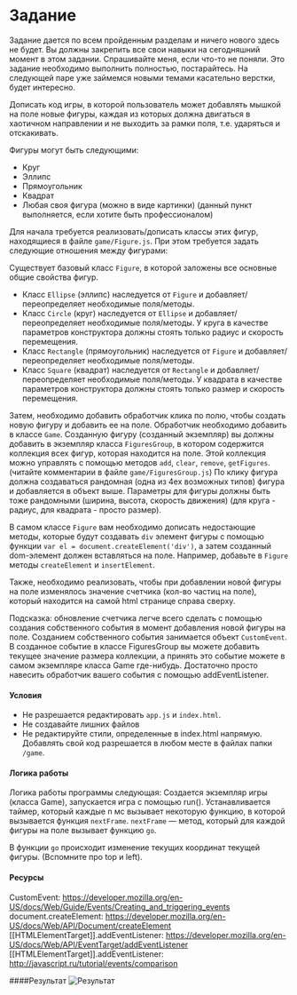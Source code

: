 # Задание

Задание дается по всем пройденным разделам и ничего нового здесь не будет. Вы должны закрепить все свои навыки на сегодняшний момент в этом задании. Спрашивайте меня, если что-то не поняли.
Это задание необходимо выполнить полностью, постарайтесь. На следующей паре уже займемся новыми темами касательно верстки, будет интересно.

Дописать код игры, в которой пользователь может добавлять мышкой на поле новые фигуры, 
каждая из которых должна двигаться в хаотичном направлении и не выходить за рамки поля, т.е. ударяться и отскакивать.

Фигуры могут быть следующими:

* Круг
* Эллипс
* Прямоугольник
* Квадрат
* Любая своя фигура (можно в виде картинки) (данный пункт выполняется, если хотите быть профессионалом)

Для начала требуется реализовать/дописать классы этих фигур, находящиеся в файле ```game/Figure.js```.
При этом требуется задать следующие отношения между фигурами:

Существует базовый класс ```Figure```, в которой заложены все основные общие свойства фигур.

* Класс ```Ellipse``` (эллипс) наследуется от ```Figure``` и добавляет/переопределяет необходимые поля/методы.
* Класс ```Circle``` (круг) наследуется от ```Ellipse``` и добавляет/переопределяет необходимые поля/методы. У круга в качестве параметров конструктора должны стоять только радиус и скорость перемещения.
* Класс ```Rectangle``` (прямоугольник) наследуется от ```Figure``` и добавляет/переопределяет необходимые поля/методы.
* Класс ```Square``` (квадрат) наследуется от ```Rectangle``` и добавляет/переопределяет необходимые поля/методы. У квадрата в качестве параметров конструктора должны стоять только размер и скорость перемещения.

Затем, необходимо добавить обработчик клика по полю, чтобы создать новую фигуру и добавить ее на поле. Обработчик необходимо добавить в классе ```Game```.
Созданную фигуру (созданный экземпляр) вы должны добавить в экземпляр класса ```FiguresGroup```, в котором содержится коллекция всех фигур, которая находится на поле. 
Этой коллекция можно управлять с помощью методов ```add```, ```clear```, ```remove```, ```getFigures```. (читайте комментарии в файле ```game/FiguresGroup.js```)
По клику фигура должна создаваться рандомная (одна из 4ех возможных типов) фигура и добавляется в объект выше. Параметры для фигуры должны быть тоже рандомными (ширина, высота, скорость движения) (для круга - радиус, для квадрата - просто размер).

В самом классе ```Figure``` вам необходимо дописать недостающие методы, которые будут создавать ```div``` элемент фигуры с помощью функции 
```var el = document.createElement('div')```, а затем созданный dom-элемент должен вставляться на поле. Например, добавьте в ```Figure``` методы ```createElement``` и ```insertElement```.

Также, необходимо реализовать, чтобы при добавлении новой фигуры на поле изменялось значение счетчика (кол-во частиц на поле), который находится на самой html странице справа сверху.

Подсказка: обновление счетчика легче всего сделать с помощью создания собственного события в момент добавления новой фигуры на поле. Созданием собственного события занимается объект ```CustomEvent```.
В созданное событие в классе FiguresGroup вы можете добавить текущее значение размера коллекции, а принять это событие можете в самом экземпляре класса Game где-нибудь. 
Достаточно просто навесить обработчик вашего события с помощью addEventListener.


#### Условия
* Не разрешается редактировать ```app.js``` и ```index.html```.
* Не создавайте лишних файлов
* Не редактируйте стили, определенные в index.html напрямую. Добавлять свой код разрешается в любом месте в файлах папки ```/game```.

#### Логика работы
Логика работы программы следующая:
Создается экземпляр игры (класса Game), запускается игра с помощью run(). Устанавливается таймер, который каждые n мс вызывает некоторую функцию, в которой вызывается функция ```nextFrame```.
```nextFrame``` — метод, который для каждой фигуры на поле вызывает функцию ```go```.

В функции ```go``` происходит изменение текущих координат текущей фигуры. (Вспомните про top и left).

#### Ресурсы
CustomEvent: https://developer.mozilla.org/en-US/docs/Web/Guide/Events/Creating_and_triggering_events
document.createElement: https://developer.mozilla.org/en-US/docs/Web/API/Document/createElement
[[HTMLElementTarget]].addEventListener: https://developer.mozilla.org/en-US/docs/Web/API/EventTarget/addEventListener
[[HTMLElementTarget]].addEventListener: http://javascript.ru/tutorial/events/comparison

####Результат
![Результат](http://cs624324.vk.me/v624324161/5a779/f3wO22qgj1k.jpg)
